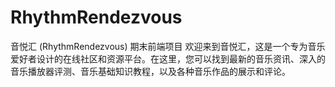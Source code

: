 # RhythmRendezvous
音悦汇 (RhythmRendezvous) 期末前端项目 欢迎来到音悦汇，这是一个专为音乐爱好者设计的在线社区和资源平台。在这里，您可以找到最新的音乐资讯、深入的音乐播放器评测、音乐基础知识教程，以及各种音乐作品的展示和评论。
